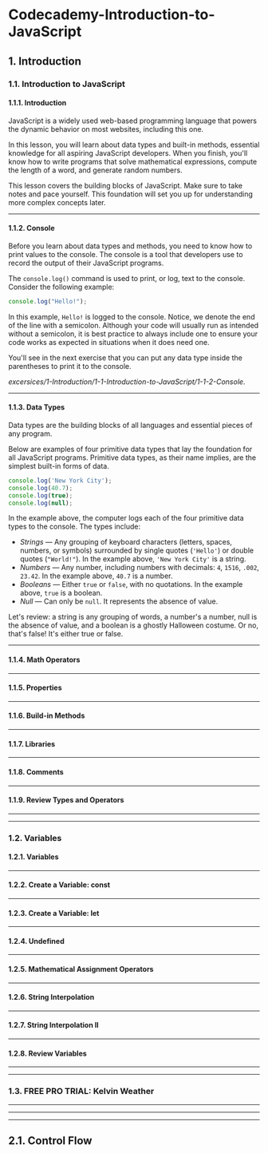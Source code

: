 # Codecademy-Introduction-to-JavaScript

## 1. Introduction
### 1.1. Introduction to JavaScript

#### 1.1.1. Introduction
JavaScript is a widely used web-based programming language that powers the dynamic behavior on most websites, including this one.

In this lesson, you will learn about data types and built-in methods, essential knowledge for all aspiring JavaScript developers. When you finish, you'll know how to write programs that solve mathematical expressions, compute the length of a word, and generate random numbers.

This lesson covers the building blocks of JavaScript. Make sure to take notes and pace yourself. This foundation will set you up for understanding more complex concepts later.

---

#### 1.1.2. Console
Before you learn about data types and methods, you need to know how to print values to the console. The console is a tool that developers use to record the output of their JavaScript programs.

The ```console.log()``` command is used to print, or log, text to the console. Consider the following example:
```js
console.log("Hello!");
```

In this example, ```Hello!``` is logged to the console. Notice, we denote the end of the line with a semicolon. Although your code will usually run as intended without a semicolon, it is best practice to always include one to ensure your code works as expected in situations when it does need one.

You'll see in the next exercise that you can put any data type inside the parentheses to print it to the console.

*excersices/1-Introduction/1-1-Introduction-to-JavaScript/1-1-2-Console*.

--- 

#### 1.1.3. Data Types
Data types are the building blocks of all languages and essential pieces of any program.

Below are examples of four primitive data types that lay the foundation for all JavaScript programs. Primitive data types, as their name implies, are the simplest built-in forms of data.
```js
console.log('New York City');
console.log(40.7);
console.log(true);
console.log(null);
```
In the example above, the computer logs each of the four primitive data types to the console. The types include:
- *Strings* — Any grouping of keyboard characters (letters, spaces, numbers, or symbols) surrounded by single quotes (```'Hello'```) or double quotes (```"World!"```). In the example above, ```'New York City'``` is a string.
- *Numbers* — Any number, including numbers with decimals: ```4```, ```1516```, ```.002```, ```23.42```. In the example above, ```40.7``` is a number.
- *Booleans* — Either `true` or `false`, with no quotations. In the example above, `true` is a boolean.
- *Null* — Can only be `null`. It represents the absence of value.

Let's review: a string is any grouping of words, a number's a number, null is the absence of value, and a boolean is a ghostly Halloween costume. Or no, that's false! It's either true or false.

---

#### 1.1.4. Math Operators

---

#### 1.1.5. Properties

---

#### 1.1.6. Build-in Methods

---

#### 1.1.7. Libraries

---

#### 1.1.8. Comments

---

#### 1.1.9. Review Types and Operators

---
---

### 1.2. Variables

#### 1.2.1. Variables

---

#### 1.2.2. Create a Variable: const

--- 

#### 1.2.3. Create a Variable: let

--- 

#### 1.2.4. Undefined

---

#### 1.2.5. Mathematical Assignment Operators

---

#### 1.2.6. String Interpolation

---

#### 1.2.7. String Interpolation II

--- 

#### 1.2.8. Review Variables

---
---

### 1.3. FREE PRO TRIAL: Kelvin Weather

---
---
---

## 2.1. Control Flow